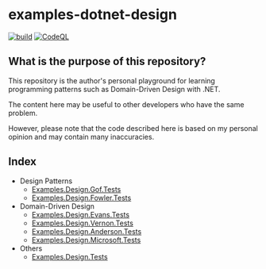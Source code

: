# examples-dotnet-design

[![build](https://github.com/suzu-devworks/examples-dotnet-design/actions/workflows/dotnet-build.yml/badge.svg)](https://github.com/suzu-devworks/examples-dotnet-design/actions/workflows/dotnet-build.yml)
[![CodeQL](https://github.com/suzu-devworks/examples-dotnet-design/actions/workflows/github-code-scanning/codeql/badge.svg)](https://github.com/suzu-devworks/examples-dotnet-design/actions/workflows/github-code-scanning/codeql)

## What is the purpose of this repository?

This repository is the author's personal playground for learning programming patterns such as Domain-Driven Design with .NET.

The content here may be useful to other developers who have the same problem.

However, please note that the code described here is based on my personal opinion and may contain many inaccuracies.

## Index

- Design Patterns
  - [Examples.Design.Gof.Tests](./src/Examples.Design.Gof.Tests/README.md)
  - [Examples.Design.Fowler.Tests](./src/Examples.Design.Fowler.Tests/README.md)
- Domain-Driven Design
  - [Examples.Design.Evans.Tests](./src/Examples.Design.Evans.Tests/README.md)
  - [Examples.Design.Vernon.Tests](./src/Examples.Design.Vernon.Tests/README.md)
  - [Examples.Design.Anderson.Tests](./src/Examples.Design.Anderson.Tests/README.md)
  - [Examples.Design.Microsoft.Tests](./src/Examples.Design.Microsoft.Tests/README.md)
- Others
  - [Examples.Design.Tests](./src/Examples.Design.Tests/README.md)
